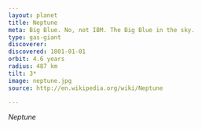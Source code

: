 ```yaml
---
layout: planet
title: Neptune
meta: Big Blue. No, not IBM. The Big Blue in the sky.
type: gas-giant
discoverer: 
discovered: 1801-01-01
orbit: 4.6 years
radius: 487 km
tilt: 3*
image: neptune.jpg
source: http://en.wikipedia.org/wiki/Neptune

---
```


*Neptune*